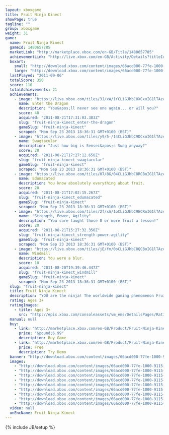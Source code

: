 ```yaml
---
layout: xboxgame
title: Fruit Ninja Kinect
showPage: true
tagline: ""
group: xboxgame
weight: 31
game: 
  name: Fruit Ninja Kinect
  gameId: 1480657785
  marketLink: "http://marketplace.xbox.com/en-GB/Title/1480657785"
  achievementLink: "http://live.xbox.com/en-GB/Activity/Details?titleId=1480657785"
  boxart: 
    small: "http://download.xbox.com/content/images/66acd000-77fe-1000-9115-d80258410b79/1033/boxartsm.jpg"
    large: "http://download.xbox.com/content/images/66acd000-77fe-1000-9115-d80258410b79/1033/boxartlg.jpg"
  lastPlayed: "2011-09-06"
  totalScore: 350
  score: 110
  totalAchievements: 21
  achievements: 
    - image: "https://live.xbox.com/tiles/3J/xW/1YCLiGJhbC8XCxoIG1lTAzc5L2FjaC8wLzFjAAAAAOfn5-p5nMA=.jpg"
      name: Enter the Dragon
      description: "You&apos;ll never see one again... or will you?"
      score: 40
      acquired: "2011-08-21T17:31:03.383Z"
      slug: "fruit-ninja-kinect_enter-the-dragon"
      gameSlug: "fruit-ninja-kinect"
      scraped: "Mon Sep 23 2013 18:36:31 GMT+0100 (BST)"
    - image: "https://live.xbox.com/tiles/y9/5-/14CLiGJhbC9DCxoIG1lTAzc5L2FjaC8wLzE3AAAAAOfn5-hQ3tc=.jpg"
      name: Swagtacular
      description: "Just how big is Sensei&apos;s Swag anyway?"
      score: 20
      acquired: "2011-08-21T17:27:12.650Z"
      slug: "fruit-ninja-kinect_swagtacular"
      gameSlug: "fruit-ninja-kinect"
      scraped: "Mon Sep 23 2013 18:36:31 GMT+0100 (BST)"
    - image: "https://live.xbox.com/tiles/H7/8G/04CLiGJhbC8RCBoIG1lTAzc5L2FjaC8wLzJlAAAAAOfn5-wpvwM=.jpg"
      name: Edumacated
      description: You know absolutely everything about fruit.
      score: 20
      acquired: "2011-08-21T17:02:15.267Z"
      slug: "fruit-ninja-kinect_edumacated"
      gameSlug: "fruit-ninja-kinect"
      scraped: "Mon Sep 23 2013 18:36:31 GMT+0100 (BST)"
    - image: "https://live.xbox.com/tiles/2f/xA/1oCLiGJhbC9ECRoIG1lTAzc5L2FjaC8wLzMwAAAAAOfn5-lv-MU=.jpg"
      name: "Strength, Power, Agility"
      description: "You sure taught those 8 or more fruit a lesson!"
      score: 20
      acquired: "2011-08-21T15:27:32.350Z"
      slug: "fruit-ninja-kinect_strength-power-agility"
      gameSlug: "fruit-ninja-kinect"
      scraped: "Mon Sep 23 2013 18:36:31 GMT+0100 (BST)"
    - image: "https://live.xbox.com/tiles/jE/fm/0oCLiGJhbC8QCBoIG1lTAzc5L2FjaC8wLzJkAAAAAOfn5-3JR5A=.jpg"
      name: Windmill
      description: You were a blur.
      score: 10
      acquired: "2011-08-20T19:39:46.447Z"
      slug: "fruit-ninja-kinect_windmill"
      gameSlug: "fruit-ninja-kinect"
      scraped: "Mon Sep 23 2013 18:36:31 GMT+0100 (BST)"
  slug: "fruit-ninja-kinect"
  title: Fruit Ninja Kinect
  description: "YOU are the ninja! The worldwide gaming phenomenon Fruit Ninja has now arrived for Kinect!  Your arms are now blades, and the epic battle against the world&apos;s most delicious produce is just beginning. Fruit Ninja Kinect is an amazing evolution of the slice-em-up genre created by Halfbrick, utlising next-gen power for the juiciest combat ever!  With Classic, Zen and the frenetic Arcade Mode, Fruit Ninja Kinect includes all the action you know and love with precision control - along with special features exclusive to Kinect! With Party Mode, multiple players can turn a normal night into a fierce tournament - and the new Challenge system will reveal the true masters among your friends!"
  rating: Ages 3+
  ratingImages: 
    - title: Ages 3+
      src: "http://epix.xbox.com/consoleassets/vm_ems/DetailsPages/RatingSystemID/14/default/Values/14001.png"
  manual: null
  buy: 
    - link: "http://marketplace.xbox.com/en-GB/Product/Fruit-Ninja-Kinect/66acd000-77fe-1000-9115-d80258410b79?purchase=1&amp;DownloadType=Game"
      price: "&pound;6.99"
      description: Buy Game
    - link: "http://marketplace.xbox.com/en-GB/Product/Fruit-Ninja-Kinect/66acd000-77fe-1000-9115-d80258410b79?purchase=1&amp;DownloadType=GameDemo"
      price: Free
      description: Try Demo
  banner: "http://download.xbox.com/content/images/66acd000-77fe-1000-9115-d80258410b79/1033/banner.png"
  images: 
    - "http://download.xbox.com/content/images/66acd000-77fe-1000-9115-d80258410b79/1033/screenlg1.jpg"
    - "http://download.xbox.com/content/images/66acd000-77fe-1000-9115-d80258410b79/1033/screenlg2.jpg"
    - "http://download.xbox.com/content/images/66acd000-77fe-1000-9115-d80258410b79/1033/screenlg3.jpg"
    - "http://download.xbox.com/content/images/66acd000-77fe-1000-9115-d80258410b79/1033/screenlg4.jpg"
    - "http://download.xbox.com/content/images/66acd000-77fe-1000-9115-d80258410b79/1033/screenlg5.jpg"
    - "http://download.xbox.com/content/images/66acd000-77fe-1000-9115-d80258410b79/1033/screenlg6.jpg"
    - "http://download.xbox.com/content/images/66acd000-77fe-1000-9115-d80258410b79/1033/screenlg7.jpg"
    - "http://download.xbox.com/content/images/66acd000-77fe-1000-9115-d80258410b79/1033/screenlg8.jpg"
    - "http://download.xbox.com/content/images/66acd000-77fe-1000-9115-d80258410b79/1033/screenlg9.jpg"
  video: null
  unEncName: Fruit Ninja Kinect
---
```

{% include JB/setup %}